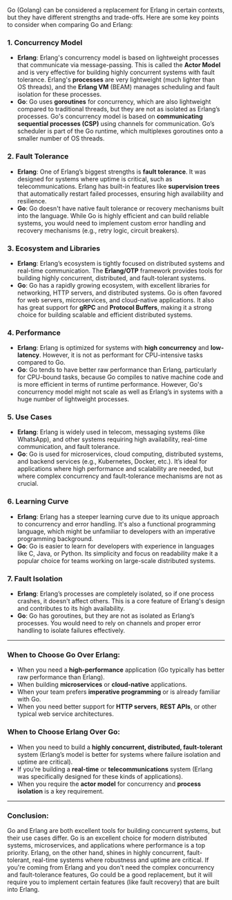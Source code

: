 Go (Golang) can be considered a replacement for Erlang in certain contexts, but they have different strengths and trade-offs. Here are some key points to consider when comparing Go and Erlang:

### **1. Concurrency Model**
- **Erlang**: Erlang's concurrency model is based on lightweight processes that communicate via message-passing. This is called the **Actor Model** and is very effective for building highly concurrent systems with fault tolerance. Erlang's **processes** are very lightweight (much lighter than OS threads), and the **Erlang VM** (BEAM) manages scheduling and fault isolation for these processes.
- **Go**: Go uses **goroutines** for concurrency, which are also lightweight compared to traditional threads, but they are not as isolated as Erlang’s processes. Go's concurrency model is based on **communicating sequential processes (CSP)** using channels for communication. Go’s scheduler is part of the Go runtime, which multiplexes goroutines onto a smaller number of OS threads.

### **2. Fault Tolerance**
- **Erlang**: One of Erlang’s biggest strengths is **fault tolerance**. It was designed for systems where uptime is critical, such as telecommunications. Erlang has built-in features like **supervision trees** that automatically restart failed processes, ensuring high availability and resilience.
- **Go**: Go doesn't have native fault tolerance or recovery mechanisms built into the language. While Go is highly efficient and can build reliable systems, you would need to implement custom error handling and recovery mechanisms (e.g., retry logic, circuit breakers).

### **3. Ecosystem and Libraries**
- **Erlang**: Erlang’s ecosystem is tightly focused on distributed systems and real-time communication. The **Erlang/OTP** framework provides tools for building highly concurrent, distributed, and fault-tolerant systems.
- **Go**: Go has a rapidly growing ecosystem, with excellent libraries for networking, HTTP servers, and distributed systems. Go is often favored for web servers, microservices, and cloud-native applications. It also has great support for **gRPC** and **Protocol Buffers**, making it a strong choice for building scalable and efficient distributed systems.

### **4. Performance**
- **Erlang**: Erlang is optimized for systems with **high concurrency** and **low-latency**. However, it is not as performant for CPU-intensive tasks compared to Go.
- **Go**: Go tends to have better raw performance than Erlang, particularly for CPU-bound tasks, because Go compiles to native machine code and is more efficient in terms of runtime performance. However, Go's concurrency model might not scale as well as Erlang’s in systems with a huge number of lightweight processes.

### **5. Use Cases**
- **Erlang**: Erlang is widely used in telecom, messaging systems (like WhatsApp), and other systems requiring high availability, real-time communication, and fault tolerance.
- **Go**: Go is used for microservices, cloud computing, distributed systems, and backend services (e.g., Kubernetes, Docker, etc.). It’s ideal for applications where high performance and scalability are needed, but where complex concurrency and fault-tolerance mechanisms are not as crucial.

### **6. Learning Curve**
- **Erlang**: Erlang has a steeper learning curve due to its unique approach to concurrency and error handling. It's also a functional programming language, which might be unfamiliar to developers with an imperative programming background.
- **Go**: Go is easier to learn for developers with experience in languages like C, Java, or Python. Its simplicity and focus on readability make it a popular choice for teams working on large-scale distributed systems.

### **7. Fault Isolation**
- **Erlang**: Erlang’s processes are completely isolated, so if one process crashes, it doesn't affect others. This is a core feature of Erlang's design and contributes to its high availability.
- **Go**: Go has goroutines, but they are not as isolated as Erlang’s processes. You would need to rely on channels and proper error handling to isolate failures effectively.

---

### **When to Choose Go Over Erlang**:
- When you need a **high-performance** application (Go typically has better raw performance than Erlang).
- When building **microservices** or **cloud-native** applications.
- When your team prefers **imperative programming** or is already familiar with Go.
- When you need better support for **HTTP servers**, **REST APIs**, or other typical web service architectures.

### **When to Choose Erlang Over Go**:
- When you need to build a **highly concurrent, distributed, fault-tolerant** system (Erlang’s model is better for systems where failure isolation and uptime are critical).
- If you’re building a **real-time** or **telecommunications** system (Erlang was specifically designed for these kinds of applications).
- When you require the **actor model** for concurrency and **process isolation** is a key requirement.

---

### Conclusion:
Go and Erlang are both excellent tools for building concurrent systems, but their use cases differ. Go is an excellent choice for modern distributed systems, microservices, and applications where performance is a top priority. Erlang, on the other hand, shines in highly concurrent, fault-tolerant, real-time systems where robustness and uptime are critical. If you're coming from Erlang and you don't need the complex concurrency and fault-tolerance features, Go could be a good replacement, but it will require you to implement certain features (like fault recovery) that are built into Erlang.
